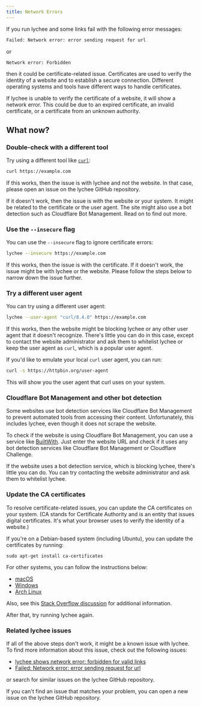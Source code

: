 ```yaml
---
title: Network Errors
---
```


If you run lychee and some links fail with the following error messages:

```bash
Failed: Network error: error sending request for url
```

or

```bash
Network error: Forbidden
```

then it could be certificate-related issue.
Certificates are used to verify the identity of a website and to establish a secure connection.
Different operating systems and tools have different ways to handle certificates.

If lychee is unable to verify the certificate of a website, it will show a
network error. This could be due to an expired certificate, an invalid
certificate, or a certificate from an unknown authority.

## What now?

### Double-check with a different tool

Try using a different tool like [`curl`](https://curl.se/):

```bash
curl https://example.com
```

If this works, then the issue is with lychee and not the website.
In that case, please open an issue on the lychee GitHub repository.

If it doesn't work, then the issue is with the website or your system.
It might be related to the certificate or the user agent. The site might also use a bot detection such as Cloudflare Bot Management. Read on to find out more.

### Use the `--insecure` flag

You can use the `--insecure` flag to ignore certificate errors:

```bash
lychee --insecure https://example.com
```

If this works, then the issue is with the certificate.
If it doesn't work, the issue might be with lychee or the website.
Please follow the steps below to narrow down the issue further.

### Try a different user agent

You can try using a different user agent:

```bash
lychee --user-agent "curl/8.4.0" https://example.com
```

If this works, then the website might be blocking lychee or any other user agent
that it doesn't recognize. There's little you can do in this case, except to
contact the website administrator and ask them to whitelist lychee or keep the
user agent as `curl`, which is a popular user agent.

If you'd like to emulate your local `curl` user agent, you can run:

```bash
curl -s https://httpbin.org/user-agent
```

This will show you the user agent that curl uses on your system.

### Cloudflare Bot Management and other bot detection

Some websites use bot detection services like Cloudflare Bot Management to
prevent automated tools from accessing their content.
Unfortunately, this includes lychee, even though it does not scrape the website.

To check if the website is using Cloudflare Bot Management, you can
use a service like [BuiltWith](https://builtwith.com/). Just enter the website
URL and check if it uses any bot detection services like Cloudflare Bot Management or
Cloudflare Challenge.

If the website uses a bot detection service, which is blocking lychee, there's
little you can do. You can try contacting the website administrator and ask them
to whitelist lychee.

### Update the CA certificates

To resolve certificate-related issues, you can update the CA certificates on
your system. (CA stands for Certificate Authority and is an entity that issues
digital certificates. It's what your browser uses to verify the identity of a
website.)

If you're on a Debian-based system (including Ubuntu), you can update the
certificates by running:

```
sudo apt-get install ca-certificates
```

For other systems, you can follow the instructions below:

- [macOS](https://support.apple.com/en-us/103272)
- [Windows](https://learn.microsoft.com/en-us/skype-sdk/sdn/articles/installing-the-trusted-root-certificate)
- [Arch Linux](https://wiki.archlinux.org/title/Transport_Layer_Security)

Also, see this [Stack Overflow
discussion](https://stackoverflow.com/a/24618403/270334) for additional
information.

After that, try running lychee again.

### Related lychee issues

If all of the above steps don't work, it might be a known issue with lychee.
To find more information about this issue, check out the following issues:

- [lychee shows network error: forbidden for valid links](https://github.com/lycheeverse/lychee/issues/733)
- [Failed: Network error: error sending request for url](https://github.com/lycheeverse/lychee/issues/1487)

or search for similar issues on the lychee GitHub repository.

If you can't find an issue that matches your problem, you can open a new issue
on the lychee GitHub repository.
